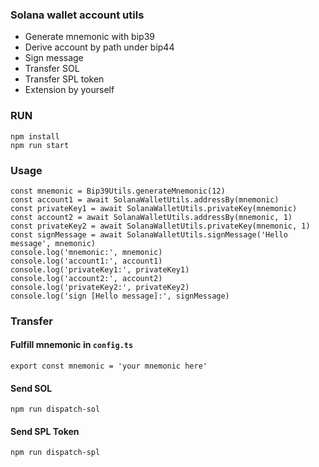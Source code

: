 ### Solana wallet account utils

- Generate mnemonic with bip39
- Derive account by path under bip44
- Sign message
- Transfer SOL
- Transfer SPL token
- Extension by yourself

### RUN

```
npm install
npm run start
```

### Usage

```
const mnemonic = Bip39Utils.generateMnemonic(12)
const account1 = await SolanaWalletUtils.addressBy(mnemonic)
const privateKey1 = await SolanaWalletUtils.privateKey(mnemonic)
const account2 = await SolanaWalletUtils.addressBy(mnemonic, 1)
const privateKey2 = await SolanaWalletUtils.privateKey(mnemonic, 1)
const signMessage = await SolanaWalletUtils.signMessage('Hello message', mnemonic)
console.log('mnemonic:', mnemonic)
console.log('account1:', account1)
console.log('privateKey1:', privateKey1)
console.log('account2:', account2)
console.log('privateKey2:', privateKey2)
console.log('sign [Hello message]:', signMessage)
```

### Transfer

#### Fulfill mnemonic in `config.ts`

```
export const mnemonic = 'your mnemonic here'
```

#### Send SOL

```
npm run dispatch-sol
```

#### Send SPL Token

```
npm run dispatch-spl
```
